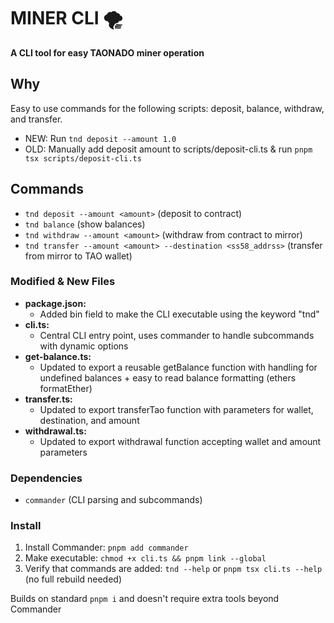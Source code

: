 # MINER CLI 🌪️
**A CLI tool for easy TAONADO miner operation**

## Why
Easy to use commands for the following scripts: deposit, balance, withdraw, and transfer.
  - NEW: Run `tnd deposit --amount 1.0`
  - OLD: Manually add deposit amount to scripts/deposit-cli.ts & run `pnpm tsx scripts/deposit-cli.ts`

## Commands
- `tnd deposit --amount <amount>` (deposit to contract)
- `tnd balance` (show balances)
- `tnd withdraw --amount <amount>` (withdraw from contract to mirror)
- `tnd transfer --amount <amount> --destination <ss58_addrss>` (transfer from mirror to TAO wallet)

### Modified & New Files
- **package.json:**
  - Added bin field to make the CLI executable using the keyword "tnd"
- **cli.ts:**
  - Central CLI entry point, uses commander to handle subcommands with dynamic options
- **get-balance.ts:**
  - Updated to export a reusable getBalance function with handling for undefined balances + easy to read balance formatting (ethers formatEther)
- **transfer.ts:**
  - Updated to export transferTao function with parameters for wallet, destination, and amount
- **withdrawal.ts:**
  - Updated to export withdrawal function accepting wallet and amount parameters

### Dependencies
- `commander` (CLI parsing and subcommands)

### Install
1. Install Commander: `pnpm add commander`
2. Make executable: `chmod +x cli.ts && pnpm link --global`
3. Verify that commands are added: `tnd --help` or `pnpm tsx cli.ts --help` (no full rebuild needed)

Builds on standard `pnpm i` and doesn't require extra tools beyond Commander